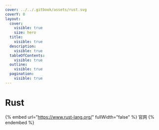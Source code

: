 ```yaml
---
cover: ../../.gitbook/assets/rust.svg
coverY: 0
layout:
  cover:
    visible: true
    size: hero
  title:
    visible: true
  description:
    visible: true
  tableOfContents:
    visible: true
  outline:
    visible: true
  pagination:
    visible: true
---
```


# Rust

{% embed url="https://www.rust-lang.org/" fullWidth="false" %}
官网
{% endembed %}
